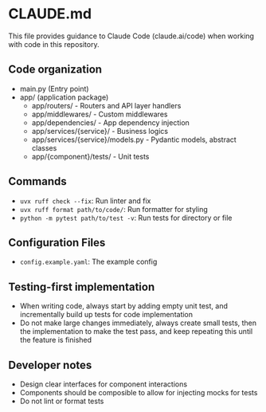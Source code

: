 # CLAUDE.md

This file provides guidance to Claude Code (claude.ai/code) when working with code in this repository.

## Code organization
- main.py (Entry point)
- app/ (application package)
  - app/routers/ - Routers and API layer handlers
  - app/middlewares/ - Custom middlewares
  - app/dependencies/ - App dependency injection
  - app/services/{service}/ - Business logics
  - app/services/{service}/models.py - Pydantic models, abstract classes
  - app/{component}/tests/ - Unit tests

## Commands
- `uvx ruff check --fix`: Run linter and fix
- `uvx ruff format path/to/code/`: Run formatter for styling
- `python -m pytest path/to/test -v`: Run tests for directory or file

## Configuration Files
- `config.example.yaml`: The example config

## Testing-first implementation
- When writing code, always start by adding empty unit test, and incrementally build up tests for code implementation
- Do not make large changes immediately, always create small tests, then the implementation to make the test pass, and keep repeating this until the feature is finished

## Developer notes
- Design clear interfaces for component interactions
- Components should be composible to allow for injecting mocks for tests
- Do not lint or format tests
